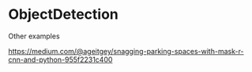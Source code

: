 # ObjectDetection

Other examples

https://medium.com/@ageitgey/snagging-parking-spaces-with-mask-r-cnn-and-python-955f2231c400
